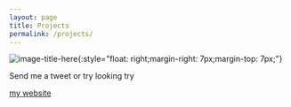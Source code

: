 ```yaml
---
layout: page
title: Projects
permalink: /projects/
---
```

   ![image-title-here](https://wiki.cam.ac.uk/wiki/ajmorris/img_auth.php/e/e3/Andrew.png){:style="float: right;margin-right: 7px;margin-top: 7px;"}

Send me a tweet or try looking try

[my website](http://www.andrewjmorris.org)
